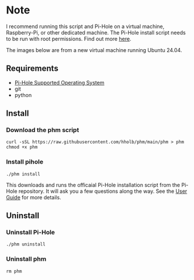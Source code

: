 # Note
I recommend running this script and Pi-Hole on a virtual machine,
Raspberry-Pi, or other dedicated machine. The Pi-Hole install script
needs to be run with root permissions. Find out more [here](about.md).

The images below are from a new virtual machine running Ubuntu 24.04.

## Requirements
- [Pi-Hole Supported Operating System](https://docs.pi-hole.net/main/prerequisites/#supported-operating-systems)
- git
- python

## Install

### Download the phm script
``` shell
curl -sSL https://raw.githubusercontent.com/hholb/phm/main/phm > phm
chmod +x phm
```

### Install pihole

``` shell
./phm install
```

This downloads and runs the officaial Pi-Hole installation script from
the Pi-Hole repository. It will ask you a few questions along the
way. See the [User Guide](user-guide.md) for more details.

## Uninstall

### Uninstall Pi-Hole
``` shell
./phm uninstall
```

### Uninstall phm
``` shell
rm phm
```
